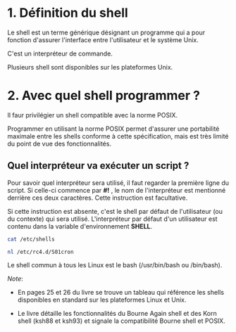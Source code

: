 # 1. Définition du shell

Le shell est un terme générique désignant un programme qui a pour fonction d'assurer l'interface entre l'utilisateur et le système Unix. 

C'est un interpréteur de commande.

Plusieurs shell sont disponibles sur les plateformes Unix.

# 2. Avec quel shell programmer ?

Il faur privilégier un shell compatible avec la norme POSIX.

Programmer en utilisant la norme POSIX permet d'assurer une portabilité maximale entre les shells conforme à cette spécification, mais est très limité du point de vue des fonctionnalités.

## Quel interpréteur va exécuter un script ?

Pour savoir quel interpréteur sera utilisé, il faut regarder la première ligne du script. Si celle-ci commence par __#!__ , le nom de l'interpréteur est mentionné derrière ces deux caractères. Cette instruction est facultative.

Si cette instruction est absente, c'est le shell par défaut de l'utilisateur (ou du contexte) qui sera utilisé. L'interpréteur par défaut d'un utilisateur est contenu 
dans la variable d'environnement __SHELL__.

```sh
cat /etc/shells
```

```sh
nl /etc/rc4.d/S01cron
```
Le shell commun à tous les Linux est le bash (/usr/bin/bash ou /bin/bash).

_Note_: 

- En pages 25 et 26 du livre se trouve un tableau qui référence les shells disponibles en standard sur les plateformes Linux et Unix.

- Le livre détaille les fonctionnalités du Bourne Again shell et des Korn shell (ksh88 et ksh93) et signale la compatibilité Bourne shell et POSIX.
